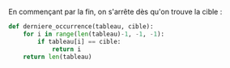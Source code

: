 En commençant par la fin, on s'arrête dès qu'on trouve la cible :

```python
def derniere_occurrence(tableau, cible):
    for i in range(len(tableau)-1, -1, -1):
        if tableau[i] == cible:
            return i
    return len(tableau)
```
